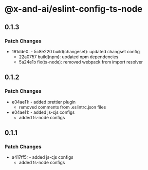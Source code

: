 # @x-and-ai/eslint-config-ts-node

## 0.1.3

### Patch Changes

- 191dde0: - 5c8e220 build(changeset): updated changset config
  - 22a0757 build(npm): updated npm dependencies
  - 5a24e1b fix(ts-node): removed webpack from import resolver

## 0.1.2

### Patch Changes

- e04ae11: - added prettier plugin
  - removed comments from .eslintrc.json files
- e04ae11: - added js-cjs configs
  - added ts-node configs

## 0.1.1

### Patch Changes

- a417ff5: - added js-cjs configs
  - added ts-node configs
